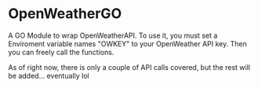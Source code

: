 # OpenWeatherGO

A GO Module to wrap OpenWeatherAPI. To use it, you must set a Enviroment variable names "OWKEY" to your OpenWeather API key. Then you can freely call the functions.

As of right now, there is only a couple of API calls covered, but the rest will be added... eventually lol
